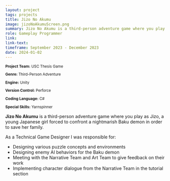```yaml
---
layout: project
tags: projects
title: Jizo No Akumu
image: jizoNoAkumuScreen.png
summary: Jizo No Akumu is a third-person adventure game where you play as Jizo, a young Japanese girl forced to confront a nightmarish Baku demon in order to save her family.
role: Gameplay Programmer
link:
link-text:
timeframe: September 2023 - December 2023
date: 2024-01-02
---
```

<div class="textspace mt-8" style="font-size: smaller;">
    <p><strong>Project Team:</strong> USC Thesis Game</p>
    <p><strong>Genre:</strong> Third-Person Adventure</p>
    <p><strong>Engine:</strong> Unity</p>
    <p><strong>Version Control:</strong> Perforce</p>
    <p><strong>Coding Language:</strong> C#</p>
    <p><strong>Special Skills:</strong> Yarnspinner</p>
</div>


<div class = "textspace mt-8">
<p class = ""><strong>Jizo No Akumu</strong> is a third-person adventure game where you play as Jizo, a young Japanese girl forced to confront a nightmarish Baku demon in order to save her family.</p>
</div>

<div class = "textspace-no-margin my-8">
<p>As a <span class = "highlight">Technical Game Designer</span> I was responsible for:</p>
<ul class = "list-disc ml-4">
    <li>Designing various puzzle concepts and environments</li>
    <li>Designing enemy AI behaviors for the Baku demon</li>
    <li>Meeting with the Narrative Team and Art Team to give feedback on their work</li>
    <li>Implementing character dialogue from the Narrative Team in the tutorial section</li>
</ul>
</div>
